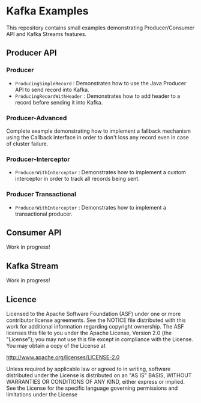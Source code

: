 # Kafka Examples

This repository contains small examples demonstrating Producer/Consumer API and Kafka Streams features.

## Producer API

### Producer

* `ProducingSimpleRecord` : Demonstrates how to use the Java Producer API to send record into Kafka.
* `ProducingRecordWithHeader` : Demonstrates how to add header to a record before sending it into Kafka. 

### Producer-Advanced

Complete example demonstrating how to implement a fallback mechanism using the Callback interface in order to don't loss any record even in case of cluster failure.

### Producer-Interceptor

* `ProducerWithInterceptor` : Demonstrates how to implement a custom interceptor in order to track all records being sent.

### Producer Transactional

* `ProducerWithInterceptor` : Demonstrates how to implement a transactional producer.

## Consumer API

Work in progress!

## Kafka Stream 

Work in progress!

## Licence
Licensed to the Apache Software Foundation (ASF) under one or more contributor license agreements. See the NOTICE file distributed with this work for additional information regarding copyright ownership. The ASF licenses this file to you under the Apache License, Version 2.0 (the "License"); you may not use this file except in compliance with the License. You may obtain a copy of the License at

http://www.apache.org/licenses/LICENSE-2.0

Unless required by applicable law or agreed to in writing, software distributed under the License is distributed on an "AS IS" BASIS, WITHOUT WARRANTIES OR CONDITIONS OF ANY KIND, either express or implied. See the License for the specific language governing permissions and limitations under the License